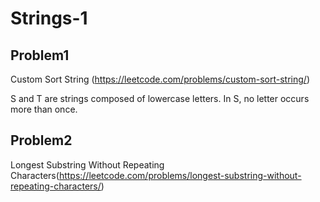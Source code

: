 # Strings-1

## Problem1 
Custom Sort String (https://leetcode.com/problems/custom-sort-string/)

S and T are strings composed of lowercase letters. In S, no letter occurs more than once.



## Problem2 

Longest Substring Without Repeating Characters(https://leetcode.com/problems/longest-substring-without-repeating-characters/)

